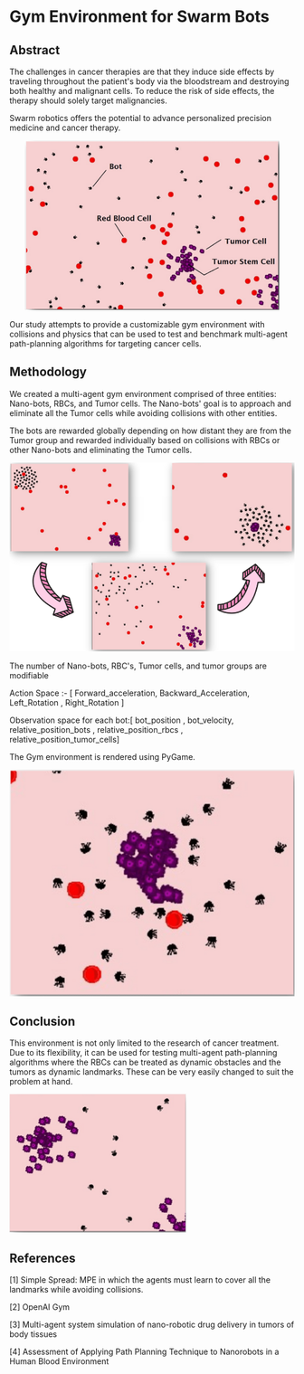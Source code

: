 # Gym Environment for Swarm Bots

## Abstract

The challenges in cancer therapies are that they induce side effects by traveling throughout the patient's body via the bloodstream and destroying both healthy and malignant cells. To reduce the risk of side effects, the therapy should solely target malignancies.

Swarm robotics offers the potential to advance personalized precision medicine and cancer therapy.

<p align="center">
 <img  width="450" height="300" src="\rsc\abstract.png">
</p>

Our study attempts to provide a customizable gym environment with collisions and physics that can be used to test and benchmark multi-agent path-planning algorithms for targeting cancer cells.

## Methodology

We created a multi-agent gym environment comprised of three entities: Nano-bots, RBCs, and Tumor cells.
The Nano-bots' goal is to approach and eliminate all the Tumor cells while avoiding collisions with other entities.

The bots are rewarded globally depending on how distant they are from the Tumor group and rewarded individually based on collisions with RBCs or other Nano-bots and eliminating the Tumor cells.

![metd](./rsc/methodology.png)

The number of Nano-bots, RBC's, Tumor cells, and tumor groups are modifiable

Action Space :- [ Forward_acceleration, Backward_Acceleration, Left_Rotation , Right_Rotation ]

Observation space for each bot:[ bot_position , bot_velocity, relative_position_bots , relative_position_rbcs , relative_position_tumor_cells]

The Gym environment is rendered using PyGame.

![metd](./rsc/methodology2.png)

## Conclusion

This environment is not only limited to the research of cancer treatment. Due to its flexibility, it can be used for testing multi-agent path-planning algorithms where the RBCs can be treated as dynamic obstacles and the tumors as dynamic landmarks. These can be very easily changed to suit the problem at hand.

![conc](./rsc/conclusion1.png)

## References

[1] Simple Spread: MPE in which the agents must learn to cover all the landmarks while avoiding collisions.

[2] OpenAI Gym

[3] Multi-agent system simulation of nano-robotic drug delivery in tumors of body tissues

[4] Assessment of Applying Path Planning Technique to Nanorobots in a Human Blood Environment
